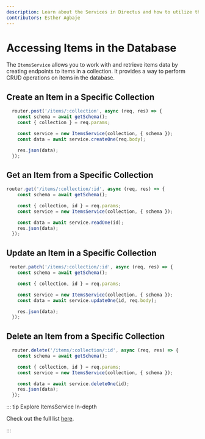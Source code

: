 ```yaml
---
description: Learn about the Services in Directus and how to utilize them when building extensions.
contributors: Esther Agbaje
---
```


# Accessing Items in the Database

The `ItemsService` allows you to work with and retrieve items data by creating endpoints to items in a collection. It
provides a way to perform CRUD operations on items in the database.

## Create an Item in a Specific Collection

```js
  router.post('/items/:collection', async (req, res) => {
    const schema = await getSchema();
    const { collection } = req.params;

    const service = new ItemsService(collection, { schema });
    const data = await service.createOne(req.body);

    res.json(data);
  });
```

## Get an Item from a Specific Collection

```js
router.get('/items/:collection/:id', async (req, res) => {
    const schema = await getSchema();

    const { collection, id } = req.params;
    const service = new ItemsService(collection, { schema });

    const data = await service.readOne(id);
    res.json(data);
  });
```

## Update an Item in a Specific Collection

```js
 router.patch('/items/:collection/:id', async (req, res) => {
    const schema = await getSchema();

    const { collection, id } = req.params;

    const service = new ItemsService(collection, { schema });
    const data = await service.updateOne(id, req.body);

    res.json(data);
  });
```

## Delete an Item from a Specific Collection

```js
  router.delete('/items/:collection/:id', async (req, res) => {
    const schema = await getSchema();

    const { collection, id } = req.params;
    const service = new ItemsService(collection, { schema });

    const data = await service.deleteOne(id);
    res.json(data);
  });
```

::: tip Explore ItemsService In-depth

Check out the full list
[here](https://github.com/directus/directus/blob/bbefc62ef4727edb0b25eaafb6bb44273f79f834/api/src/services/items.ts).

:::
